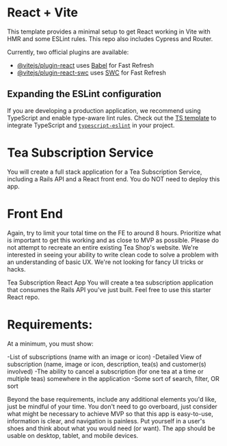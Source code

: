# React + Vite

This template provides a minimal setup to get React working in Vite with HMR and some ESLint rules. This repo also includes Cypress and Router.

Currently, two official plugins are available:

- [@vitejs/plugin-react](https://github.com/vitejs/vite-plugin-react/blob/main/packages/plugin-react/README.md) uses [Babel](https://babeljs.io/) for Fast Refresh
- [@vitejs/plugin-react-swc](https://github.com/vitejs/vite-plugin-react-swc) uses [SWC](https://swc.rs/) for Fast Refresh

## Expanding the ESLint configuration

If you are developing a production application, we recommend using TypeScript and enable type-aware lint rules. Check out the [TS template](https://github.com/vitejs/vite/tree/main/packages/create-vite/template-react-ts) to integrate TypeScript and [`typescript-eslint`](https://typescript-eslint.io) in your project.

# Tea Subscription Service
You will create a full stack application for a Tea Subscription Service, including a Rails API and a React front end. You do NOT need to deploy this app.

# Front End
Again, try to limit your total time on the FE to around 8 hours. Prioritize what is important to get this working and as close to MVP as possible. Please do not attempt to recreate an entire existing Tea Shop's website. We're interested in seeing your ability to write clean code to solve a problem with an understanding of basic UX. We're not looking for fancy UI tricks or hacks.

Tea Subscription React App
You will create a tea subscription application that consumes the Rails API you've just built. Feel free to use this starter React repo.

# Requirements:
At a minimum, you must show:

-List of subscriptions (name with an image or icon)
-Detailed View of subscription (name, image or icon, description, tea(s) and customer(s) involved)
-The ability to cancel a subscription (for one tea at a time or multiple teas) somewhere in the application
-Some sort of search, filter, OR sort

Beyond the base requirements, include any additional elements you'd like, just be mindful of your time. You don't need to go overboard, just consider what might be necessary to achieve MVP so that this app is easy-to-use, information is clear, and navigation is painless. Put yourself in a user's shoes and think about what you would need (or want). The app should be usable on desktop, tablet, and mobile devices.